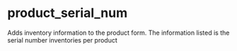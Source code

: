product_serial_num
==================

Adds inventory information to the product form. The information listed is the serial number inventories per product
